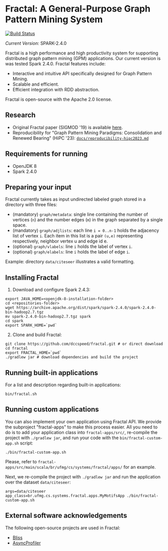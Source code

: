 # Fractal: A General-Purpose Graph Pattern Mining System
[![Build Status](https://travis-ci.com/dccspeed/fractal.svg?branch=master)](https://travis-ci.com/dccspeed/fractal)

*Current Version:* SPARK-2.4.0

Fractal is a high performance and high productivity system for supporting distributed graph
pattern mining (GPM) applications. Our current version is was tested Spark 2.4.0.
Fractal features include:
* Interactive and intuitive API specifically designed for Graph Pattern Mining.
* Scalable and efficient.
* Efficient integration with RDD abstraction.

Fractal is open-source with the Apache 2.0 license.

## Research
* Original Fractal paper (SIGMOD '19) is available [here](https://dl.acm.org/citation.cfm?id=3319875).
* Reproducibility for "Graph Pattern Mining Paradigms: Consolidation and Renewed Bearing" (HiPC '23): [```docs/reproducibility-hipc2023.md```](docs/reproducibility-hipc2023.md)

## Requirements for running

* OpenJDK 8
* Spark 2.4.0

## Preparing your input
Fractal currently takes as input undirected labeled graph stored in a 
directory with three files:

* (mandatory) ```graph/metadata```: single line containing the number of 
vertices (```n```) and the number edges (```m```) in the graph separated by 
a single space.
* (mandatory) ```graph/adjlists```: each line ```i = 0..n-1``` holds the 
adjacency list of vertex ```i```. Each item in this list is a pair
```(u,e)``` representing respectively, neighbor vertex u and edge id e.
* (optional) ```graph/vlabels```: line ```i``` holds the label of vertex 
```i```.
* (optional) ```graph/elabels```: line ```i``` holds the label of edge
  ```i```.

Example: directory ```data/citeseer``` illustrates a valid formatting.

## Installing Fractal

1. Download and configure Spark 2.4.3:

```
export JAVA_HOME=<openjdk-8-installation-folder>
cd <repositories-folder>
wget https://archive.apache.org/dist/spark/spark-2.4.0/spark-2.4.0-bin-hadoop2.7.tgz
mv spark-2.4.0-bin-hadoop2.7.tgz spark
cd spark
export SPARK_HOME=`pwd` 
```

2. Clone and build Fractal:
```
git clone https://github.com/dccspeed/fractal.git # or direct download
cd fractal
export FRACTAL_HOME=`pwd`
./gradlew jar # download dependencies and build the project
```

## Running built-in applications

For a list and description regarding built-in applications:

```$xslt
bin/fractal.sh
```

## Running custom applications

You can also implement your own application using Fractal API. We provide the subproject 
"fractal-apps" to make this process easier. All you need to do is to add your application class
into ```fractal-apps/src/```, re-compile the project with ```./gradlew jar```, and run your
code with the ```bin/fractal-custom-app.sh``` script:

```
./bin/fractal-custom-app.sh
```

Please, refer to
```fractal-apps/src/main/scala/br/ufmg/cs/systems/fractal/apps/```
for an example.

Next, we re-compile the project with ```./gradlew jar``` and run the
 application over
the dataset ```data/citeseer```:

```
args=data/citeseer app_class=br.ufmg.cs.systems.fractal.apps.MyMotifsApp ./bin/fractal-custom-app.sh
```

## External software acknowledgements

The following open-source projects are used in Fractal:

- [Bliss](http://www.tcs.hut.fi/Software/bliss/)
- [AsyncProfiler](https://github.com/jvm-profiling-tools/async-profiler)
